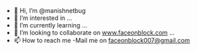- 👋 Hi, I’m @manishnetbug
- 👀 I’m interested in ...
- 🌱 I’m currently learning ...
- 💞️ I’m looking to collaborate on www.faceonblock.com ...
- 📫 How to reach me -Mail me on faceonblock007@gmail.com

<!---
manishnetbug/manishnetbug is a ✨ special ✨ repository because its `README.md` (this file) appears on your GitHub profile.
You can click the Preview link to take a look at your changes.
--->
